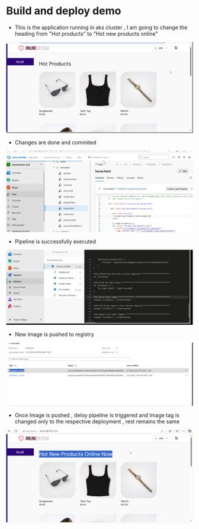 # Build and deploy demo

- This is the application running in aks cluster , I am going to change the heading from "Hot products" to "Hot new products online"

![Application UI](assets/ss_19.png)

- Changes are done and commited 

![Application UI](assets/ss_20.png)

- Pipeline is successfully executed

![Pipeline status](assets/ss_21.png)

- New image is pushed to registry

![Pipeline status](assets/ss_22.png)

- Once Image is pushed , deloy pipeline is triggered and Image tag is changed only to the respective deployment , rest remains the same

![Pipeline status](assets/ss_23.png)